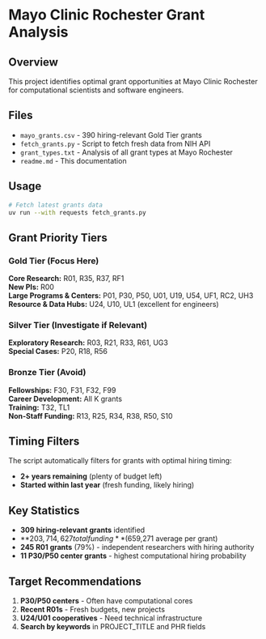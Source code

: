 # Mayo Clinic Rochester Grant Analysis

## Overview
This project identifies optimal grant opportunities at Mayo Clinic Rochester for computational scientists and software engineers.

## Files
- `mayo_grants.csv` - 390 hiring-relevant Gold Tier grants
- `fetch_grants.py` - Script to fetch fresh data from NIH API
- `grant_types.txt` - Analysis of all grant types at Mayo Rochester
- `readme.md` - This documentation

## Usage
```bash
# Fetch latest grants data
uv run --with requests fetch_grants.py
```

## Grant Priority Tiers

### Gold Tier (Focus Here)
**Core Research:** R01, R35, R37, RF1  
**New PIs:** R00  
**Large Programs & Centers:** P01, P30, P50, U01, U19, U54, UF1, RC2, UH3  
**Resource & Data Hubs:** U24, U10, UL1 (excellent for engineers)

### Silver Tier (Investigate if Relevant)
**Exploratory Research:** R03, R21, R33, R61, UG3  
**Special Cases:** P20, R18, R56

### Bronze Tier (Avoid)
**Fellowships:** F30, F31, F32, F99  
**Career Development:** All K grants  
**Training:** T32, TL1  
**Non-Staff Funding:** R13, R25, R34, R38, R50, S10

## Timing Filters
The script automatically filters for grants with optimal hiring timing:
- **2+ years remaining** (plenty of budget left)
- **Started within last year** (fresh funding, likely hiring)

## Key Statistics
- **309 hiring-relevant grants** identified
- **$203,714,627 total funding** ($659,271 average per grant)
- **245 R01 grants** (79%) - independent researchers with hiring authority
- **11 P30/P50 center grants** - highest computational hiring probability

## Target Recommendations
1. **P30/P50 centers** - Often have computational cores
2. **Recent R01s** - Fresh budgets, new projects
3. **U24/U01 cooperatives** - Need technical infrastructure
4. **Search by keywords** in PROJECT_TITLE and PHR fields
